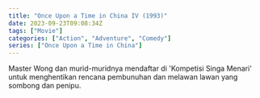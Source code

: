 ```yaml
---
title: "Once Upon a Time in China IV (1993)"
date: 2023-09-23T09:08:34Z
tags: ["Movie"]
categories: ["Action", "Adventure", "Comedy"]
series: ["Once Upon a Time in China"]
---
```


Master Wong dan murid-muridnya mendaftar di 'Kompetisi Singa Menari' untuk menghentikan rencana pembunuhan dan melawan lawan yang sombong dan penipu.

<mux-player stream-type="on-demand"
  src="https://kp3d-my.sharepoint.com/personal/ryoo_kp3d_onmicrosoft_com/_layouts/15/download.aspx?share=EVg5TLe5n79HqxzMsufgzAgBeCURmt9rz6ZLx6pQi_SjdA" metadata-video-title="Once Upon a Time in China IV (1993)" prefer-playback="mse" controls>
  </mux-player>
  
  
  <script src="https://cdn.jsdelivr.net/npm/@mux/mux-player"></script>
  
 <script id="K8yyLW01OaCB1TWWPjG1dKm3hHHy02tf02VQzU0101VPM5RI" type="application/ld+json">
 {
  "@context": "https://schema.org/",
  "@type": "VideoObject",
  "name": "Once Upon a Time in China IV (1993)",
  "contentUrl": "https://stream.mux.com/K8yyLW01OaCB1TWWPjG1dKm3hHHy02tf02VQzU0101VPM5RI.m3u8",
  "thumbnailUrl": "https://www.themoviedb.org/t/p/original/oXIMYLVTGGi1PwjHj4hbjc2lh4K.jpg?width=314&fit_mode=preserve&time=25",
  "uploadDate": "2023-09-23T09:08:34Z",
}

</script>